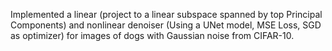 Implemented a linear (project to a linear subspace spanned by top Principal Components) and nonlinear denoiser (Using a UNet model, MSE Loss, SGD as optimizer) for images of dogs with Gaussian noise from CIFAR-10.
